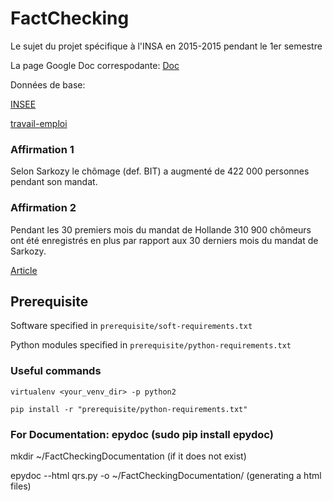 # FactChecking
Le sujet du projet spécifique à l'INSA en 2015-2015 pendant le 1er semestre

La page Google Doc correspodante: [Doc](https://docs.google.com/document/d/1st0c-jgniiC2DMktNm5dBwBV52JOhaGyjfpp0Zl60hU)

Données de base:

[INSEE](http://www.bdm.insee.fr/bdm2/affichageSeries?bouton=T%E9l%E9charger&idbank=001688358&idbank=001688526&codeGroupe=1533)

[travail-emploi](http://travail-emploi.gouv.fr/etudes-recherches-statistiques-de,76/statistiques,78/chomage,79/les-demandeurs-d-emploi-inscrits-a,264/les-series-mensuelles-nationales,12769.html)

### Affirmation 1
Selon Sarkozy le chômage (def. BIT) a augmenté de 422 000 personnes pendant son mandat.

### Affirmation 2
Pendant les 30 premiers mois du mandat de Hollande 310 900 chômeurs ont été enregistrés en plus par rapport aux 30 derniers mois du mandat de Sarkozy.

[Article](http://www.lemonde.fr/les-decodeurs/breve/2014/12/12/chomage-hollande-fait-il-pire-que-sarkozy_4539810_4355770.html)

## Prerequisite
Software specified in `prerequisite/soft-requirements.txt`

Python modules specified in `prerequisite/python-requirements.txt`

### Useful commands
`virtualenv <your_venv_dir> -p python2`

`pip install -r "prerequisite/python-requirements.txt"`

### For Documentation: epydoc (sudo pip install epydoc)

mkdir ~/FactCheckingDocumentation (if it does not exist)

epydoc --html  qrs.py -o ~/FactCheckingDocumentation/ (generating a html files)

